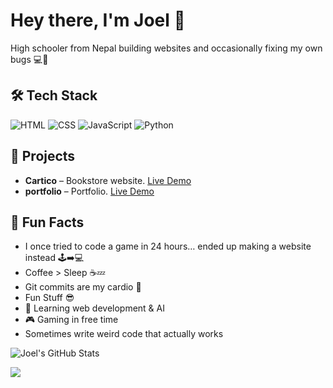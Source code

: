 # Hey there, I'm Joel 👋
High schooler from Nepal building websites and occasionally fixing my own bugs 💻🐛




## 🛠️ Tech Stack
![HTML](https://img.shields.io/badge/HTML-E34F26?style=for-the-badge&logo=html5&logoColor=white)
![CSS](https://img.shields.io/badge/CSS-1572B6?style=for-the-badge&logo=css3&logoColor=white)
![JavaScript](https://img.shields.io/badge/JS-F7DF1E?style=for-the-badge&logo=javascript&logoColor=black)
![Python](https://img.shields.io/badge/Python-3776AB?style=for-the-badge&logo=python&logoColor=white)




## 📂 Projects
- **Cartico** – Bookstore website. [Live Demo](https://cortico.netlify.app)  
- **portfolio** – Portfolio. [Live Demo](https://cortico.netlify.app)  




## 🎯 Fun Facts
- I once tried to code a game in 24 hours… ended up making a website instead 🕹️➡️💻
- Coffee > Sleep ☕💤
- Git commits are my cardio 💪
- Fun Stuff 😎
- 🌱 Learning web development & AI  
- 🎮 Gaming in free time  
- Sometimes write weird code that actually works





![Joel's GitHub Stats](https://github-readme-stats.vercel.app/api?username=Joyal011&show_icons=true&theme=radical)



<img src="https://media3.giphy.com/media/v1.Y2lkPTc5MGI3NjExZXJtZm55YnVlOWtwbHpiNDRpNXVueDc3cXNhcm91bjV3NDRmcW96dSZlcD12MV9pbnRlcm5hbF9naWZfYnlfaWQmY3Q9Zw/HzPtbOKyBoBFsK4hyc/giphy.gif">

